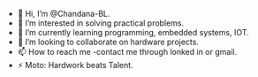 - 👋 Hi, I’m @Chandana-BL.
- 👀 I’m interested in solving practical problems.
- 🌱 I’m currently learning programming, embedded systems, IOT.
- 💞️ I’m looking to collaborate on hardware projects.
- 📫 How to reach me -contact me through lonked in or gmail.
- ⚡ Moto: Hardwork beats Talent.

<!---
Chandana-BL/Chandana-BL is a ✨ special ✨ repository because its `README.md` (this file) appears on your GitHub profile.
You can click the Preview link to take a look at your changes.
--->
